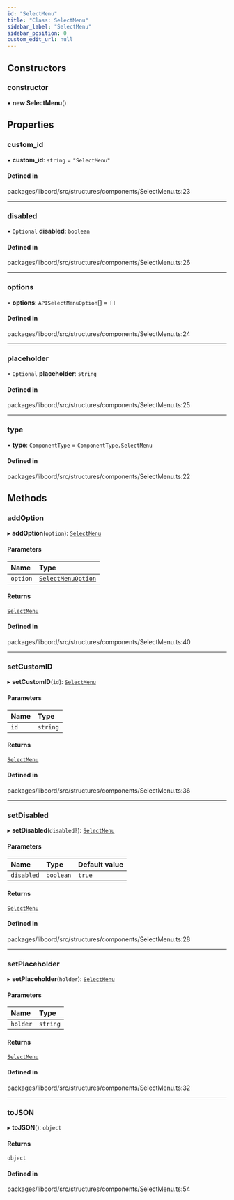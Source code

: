 ```yaml
---
id: "SelectMenu"
title: "Class: SelectMenu"
sidebar_label: "SelectMenu"
sidebar_position: 0
custom_edit_url: null
---
```


## Constructors

### constructor

• **new SelectMenu**()

## Properties

### custom\_id

• **custom\_id**: `string` = `"SelectMenu"`

#### Defined in

packages/libcord/src/structures/components/SelectMenu.ts:23

___

### disabled

• `Optional` **disabled**: `boolean`

#### Defined in

packages/libcord/src/structures/components/SelectMenu.ts:26

___

### options

• **options**: `APISelectMenuOption`[] = `[]`

#### Defined in

packages/libcord/src/structures/components/SelectMenu.ts:24

___

### placeholder

• `Optional` **placeholder**: `string`

#### Defined in

packages/libcord/src/structures/components/SelectMenu.ts:25

___

### type

• **type**: `ComponentType` = `ComponentType.SelectMenu`

#### Defined in

packages/libcord/src/structures/components/SelectMenu.ts:22

## Methods

### addOption

▸ **addOption**(`option`): [`SelectMenu`](SelectMenu.md)

#### Parameters

| Name | Type |
| :------ | :------ |
| `option` | [`SelectMenuOption`](../interfaces/SelectMenuOption.md) |

#### Returns

[`SelectMenu`](SelectMenu.md)

#### Defined in

packages/libcord/src/structures/components/SelectMenu.ts:40

___

### setCustomID

▸ **setCustomID**(`id`): [`SelectMenu`](SelectMenu.md)

#### Parameters

| Name | Type |
| :------ | :------ |
| `id` | `string` |

#### Returns

[`SelectMenu`](SelectMenu.md)

#### Defined in

packages/libcord/src/structures/components/SelectMenu.ts:36

___

### setDisabled

▸ **setDisabled**(`disabled?`): [`SelectMenu`](SelectMenu.md)

#### Parameters

| Name | Type | Default value |
| :------ | :------ | :------ |
| `disabled` | `boolean` | `true` |

#### Returns

[`SelectMenu`](SelectMenu.md)

#### Defined in

packages/libcord/src/structures/components/SelectMenu.ts:28

___

### setPlaceholder

▸ **setPlaceholder**(`holder`): [`SelectMenu`](SelectMenu.md)

#### Parameters

| Name | Type |
| :------ | :------ |
| `holder` | `string` |

#### Returns

[`SelectMenu`](SelectMenu.md)

#### Defined in

packages/libcord/src/structures/components/SelectMenu.ts:32

___

### toJSON

▸ **toJSON**(): `object`

#### Returns

`object`

#### Defined in

packages/libcord/src/structures/components/SelectMenu.ts:54
